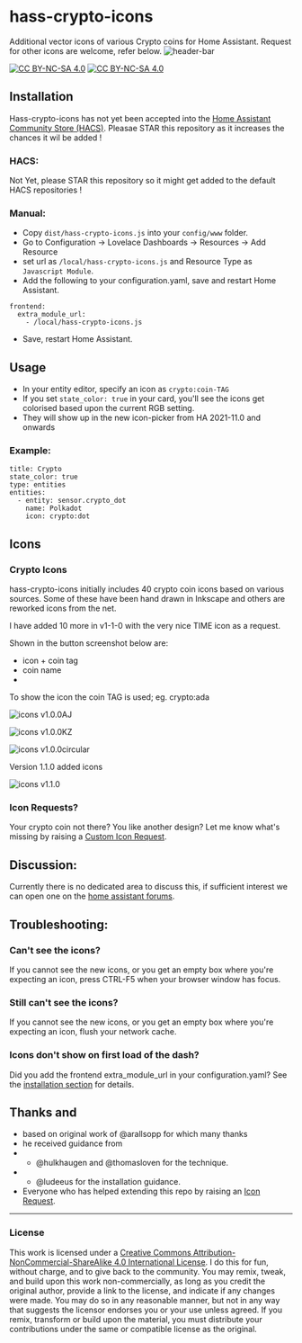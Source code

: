 # hass-crypto-icons
Additional vector icons of various Crypto coins for Home Assistant.
Request for other icons are welcome, refer below.
![header-bar](https://github.com/GH2user/hass-crypto-icons/blob/main/docs/examples/header_bar.jpg?raw=true)

[![CC BY-NC-SA 4.0][cc-by-nc-sa-image]][cc-by-nc-sa]
[![CC BY-NC-SA 4.0][cc-by-nc-sa-shield]][cc-by-nc-sa]


[cc-by-nc-sa]: http://creativecommons.org/licenses/by-nc-sa/4.0/
[cc-by-nc-sa-image]: https://licensebuttons.net/l/by-nc-sa/4.0/88x31.png
[cc-by-nc-sa-shield]: https://img.shields.io/badge/License-CC%20BY--NC--SA%204.0-lightgrey.svg

## <a name="installation"></a>Installation

Hass-crypto-icons has not yet been accepted into the [Home Assistant Community Store (HACS)](https://hacs.xyz). 
Pleasae STAR this repository as it increases the chances it wil be added !

### HACS:
Not Yet, please STAR this repository so it might get added to the default HACS repositories !


### Manual:
- Copy `dist/hass-crypto-icons.js` into your `config/www` folder.
- Go to Configuration -> Lovelace Dashboards -> Resources -> Add Resource
- set url as `/local/hass-crypto-icons.js` and Resource Type as `Javascript Module`.
- Add the following to your configuration.yaml, save and restart Home Assistant.
```
frontend:
  extra_module_url:
    - /local/hass-crypto-icons.js
```

- Save, restart Home Assistant.


## Usage
- In your entity editor, specify an icon as `crypto:coin-TAG` 
- If you set `state_color: true` in your card, you'll see the icons get colorised based upon the current RGB setting.
- They will show up in the new icon-picker from HA 2021-11.0 and onwards

### Example:

```
title: Crypto
state_color: true
type: entities
entities:
  - entity: sensor.crypto_dot
    name: Polkadot
    icon: crypto:dot
```

## Icons

### Crypto Icons

hass-crypto-icons initially includes 40 crypto coin icons based on various sources.
Some of these have been hand drawn in Inkscape and others are reworked icons from the net.

I have added 10 more in v1-1-0 with the very nice TIME icon as a request.

Shown in the button screenshot below are:
- icon + coin tag
- coin name
- 
To show the icon the coin TAG is used; eg.  crypto:ada

[//]: # (Start Crypto Icons)

![icons v1.0.0AJ](https://github.com/GH2user/hass-crypto-icons/blob/main/docs/examples/v1-0-0%20A_J.jpg?raw=true)

![icons v1.0.0KZ](https://github.com/GH2user/hass-crypto-icons/blob/main/docs/examples/v1-0-0%20K-Z.jpg?raw=true)

![icons v1.0.0circular](https://github.com/GH2user/hass-crypto-icons/blob/main/docs/examples/v1-0-0%20circular.jpg?raw=true)


Version 1.1.0 added icons

![icons v1.1.0](https://github.com/GH2user/hass-crypto-icons/blob/main/docs/examples/v1-1-0%20added.jpg?raw=true)

[//]: # (End Crypto Icons) 

  
### Icon Requests?
Your crypto coin not there? You like another design? Let me know what's missing by raising a [Custom Icon Request](https://github.com/GH2user/hass-crypto-icons/issues/new?assignees=GH2user&labels=icon+request&template=custom-icon-request.md&title=Icon%20Request%20%5Bname%20of%20coin%5D).



## Discussion:
Currently there is no dedicated area to discuss this, if sufficient interest we can open one on the [home assistant forums](https://community.home-assistant.io/c/projects/9).


## Troubleshooting:

### Can't see the icons?
If you cannot see the new icons, or you get an empty box where you're expecting an icon, press CTRL-F5 when your browser window has focus. 

### Still can't see the icons?
If you cannot see the new icons, or you get an empty box where you're expecting an icon, flush your network cache. 

### Icons don't show on first load of the dash?
Did you add the frontend extra_module_url in your configuration.yaml? See the [installation section](#installation) for details.



 
## Thanks and 
- based on original work of @arallsopp for which many thanks
- he received guidance from 
- - @hulkhaugen and @thomasloven for the technique.
- - @ludeeus for the installation guidance.
- Everyone who has helped extending this repo by raising an [Icon Request](https://github.com/GH2user/hass-crypto-icons/issues/new?assignees=GH2user&labels=icon+request&template=custom-icon-request.md&title=Icon%20Request%20%5Bname%20of%20coin%5D).

---


### License

This work is licensed under a
[Creative Commons Attribution-NonCommercial-ShareAlike 4.0 International License][cc-by-nc-sa].
I do this for fun, without charge, and to give back to the community. You may remix, tweak, and build upon this work non-commercially, as long as you credit the original author, provide a link to the license, and indicate if any changes were made. You may do so in any reasonable manner, but not in any way that suggests the licensor endorses you or your use unless agreed. If you remix, transform or build upon the material, you must distribute your contributions under the same or compatible license as the original. 

